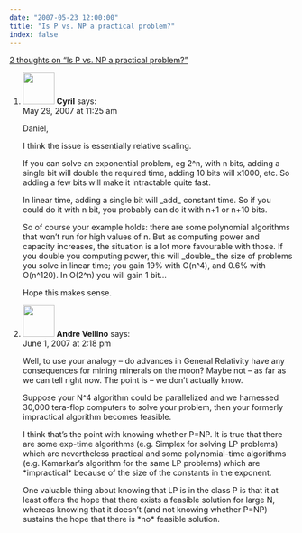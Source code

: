 ```yaml
---
date: "2007-05-23 12:00:00"
title: "Is P vs. NP a practical problem?"
index: false
---
```


[2 thoughts on &ldquo;Is P vs. NP a practical problem?&rdquo;](/lemire/blog/2007/05-23-is-p-vs-np-a-practical-problem)

<ol class="comment-list">
<li id="comment-49320" class="comment even thread-even depth-1">
<div class="comment-author vcard">
<img alt src="https://secure.gravatar.com/avatar/1f25186ce51e5b9a460ac6045df67747?s=56&#038;d=mm&#038;r=g" srcset="https://secure.gravatar.com/avatar/1f25186ce51e5b9a460ac6045df67747?s=112&#038;d=mm&#038;r=g 2x" class="avatar avatar-56 photo" height="56" width="56" decoding="async" /> <b class="fn">Cyril</b> <span class="says">says:</span> </div>
<div class="comment-metadata"><time datetime="2007-05-29T11:25:36+00:00">May 29, 2007 at 11:25 am</time></a> </div>
<div class="comment-content">
<p>Daniel,</p>
<p>I think the issue is essentially relative scaling.</p>
<p>If you can solve an exponential problem, eg 2^n, with n bits, adding a single bit will double the required time, adding 10 bits will x1000, etc. So adding a few bits will make it intractable quite fast.</p>
<p>In linear time, adding a single bit will _add_ constant time. So if you could do it with n bit, you probably can do it with n+1 or n+10 bits.</p>
<p>So of course your example holds: there are some polynomial algorithms that won&rsquo;t run for high values of n. But as computing power and capacity increases, the situation is a lot more favourable with those. If you double you computing power, this will _double_ the size of problems you solve in linear time; you gain 19% with O(n^4), and 0.6% with O(n^120). In O(2^n) you will gain 1 bit&#8230;</p>
<p>Hope this makes sense.</p>
</div>
</li>
<li id="comment-49324" class="comment odd alt thread-odd thread-alt depth-1">
<div class="comment-author vcard">
<img alt src="https://secure.gravatar.com/avatar/8e2e3a01bf33747391457d97e0df832b?s=56&#038;d=mm&#038;r=g" srcset="https://secure.gravatar.com/avatar/8e2e3a01bf33747391457d97e0df832b?s=112&#038;d=mm&#038;r=g 2x" class="avatar avatar-56 photo" height="56" width="56" decoding="async" /> <b class="fn">Andre Vellino</b> <span class="says">says:</span> </div>
<div class="comment-metadata"><time datetime="2007-06-01T14:18:53+00:00">June 1, 2007 at 2:18 pm</time></a> </div>
<div class="comment-content">
<p>Well, to use your analogy &#8211; do advances in General Relativity have any consequences for mining minerals on the moon? Maybe not &#8211; as far as we can tell right now. The point is &#8211; we don&rsquo;t actually know.</p>
<p>Suppose your N^4 algorithm could be parallelized and we harnessed 30,000 tera-flop computers to solve your problem, then your formerly impractical algorithm becomes feasible.</p>
<p>I think that&rsquo;s the point with knowing whether P=NP. It is true that there are some exp-time algorithms (e.g. Simplex for solving LP problems) which are nevertheless practical and some polynomial-time algorithms (e.g. Kamarkar&rsquo;s algorithm for the same LP problems) which are *impractical* because of the size of the constants in the exponent.</p>
<p>One valuable thing about knowing that LP is in the class P is that it at least offers the hope that there exists a feasible solution for large N, whereas knowing that it doesn&rsquo;t (and not knowing whether P=NP) sustains the hope that there is *no* feasible solution.</p>
</div>
</li>
</ol>
